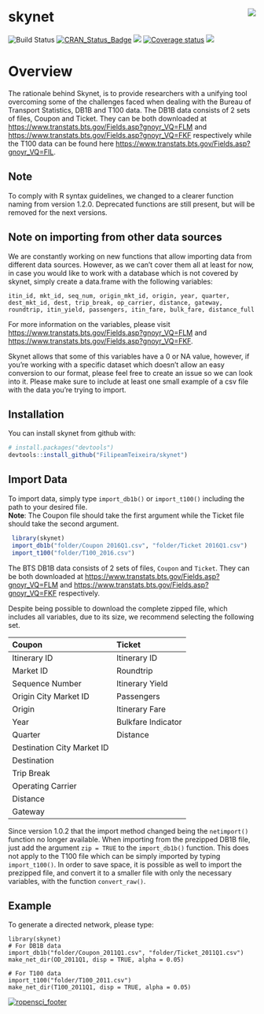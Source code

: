 
<!-- README.md is generated from README.Rmd. Please edit that file -->

# skynet <img src="man/figures/logo.png" align="right" />

![Build Status](https://github.com/ropensci/skynet/workflows/R-CMD-check/badge.svg)
[![CRAN\_Status\_Badge](http://www.r-pkg.org/badges/version/skynet)](https://cran.r-project.org/package=skynet)
![](https://cranlogs.r-pkg.org/badges/skynet?color=brightgreen)
[![Coverage
status](https://codecov.io/gh/ropensci/skynet/branch/master/graph/badge.svg)](https://codecov.io/github/ropensci/Skynet?branch=master)
[![](https://badges.ropensci.org/214_status.svg)](https://github.com/ropensci/software-review/issues/214)

# Overview

The rationale behind Skynet, is to provide researchers with a unifying
tool overcoming some of the challenges faced when dealing with the
Bureau of Transport Statistics, DB1B and T100 data. The DB1B data
consists of 2 sets of files, Coupon and Ticket. They can be both
downloaded at
<https://www.transtats.bts.gov/Fields.asp?gnoyr_VQ=FLM> and
<https://www.transtats.bts.gov/Fields.asp?gnoyr_VQ=FKF>
respectively while the T100 data can be found here
<https://www.transtats.bts.gov/Fields.asp?gnoyr_VQ=FIL>.

## Note

To comply with R syntax guidelines, we changed to a clearer function
naming from version 1.2.0. Deprecated functions are still present, but
will be removed for the next versions.

## Note on importing from other data sources

We are constantly working on new functions that allow importing data
from different data sources. However, as we can’t cover them all at
least for now, in case you would like to work with a database which is
not covered by skynet, simply create a data.frame with the following
variables:

`itin_id, mkt_id, seq_num, origin_mkt_id, origin, year, quarter,
dest_mkt_id, dest, trip_break, op_carrier, distance, gateway, roundtrip,
itin_yield, passengers, itin_fare, bulk_fare, distance_full`

For more information on the variables, please visit
<https://www.transtats.bts.gov/Fields.asp?gnoyr_VQ=FLM> and
<https://www.transtats.bts.gov/Fields.asp?gnoyr_VQ=FKF>.

Skynet allows that some of this variables have a 0 or NA value, however,
if you’re working with a specific dataset which doesn’t allow an easy
conversion to our format, please feel free to create an issue so we can
look into it. Please make sure to include at least one small example of
a csv file with the data you’re trying to import.

## Installation

You can install skynet from github with:

``` r
# install.packages("devtools")
devtools::install_github("FilipeamTeixeira/skynet")
```

## Import Data

To import data, simply type `import_db1b()` or `import_t100()` including
the path to your desired file.  
**Note**: The Coupon file should take the first argument while the
Ticket file should take the second argument.

``` r
 library(skynet)
 import_db1b("folder/Coupon 2016Q1.csv", "folder/Ticket 2016Q1.csv")
 import_t100("folder/T100_2016.csv")
```

The BTS DB1B data consists of 2 sets of files, `Coupon` and `Ticket`.
They can be both downloaded at
<https://www.transtats.bts.gov/Fields.asp?gnoyr_VQ=FLM> and
<https://www.transtats.bts.gov/Fields.asp?gnoyr_VQ=FKF>
respectively.

Despite being possible to download the complete zipped file, which
includes all variables, due to its size, we recommend selecting the
following set.

| Coupon                     | Ticket             |
| :------------------------- | :----------------- |
| Itinerary ID               | Itinerary ID       |
| Market ID                  | Roundtrip          |
| Sequence Number            | Itinerary Yield    |
| Origin City Market ID      | Passengers         |
| Origin                     | Itinerary Fare     |
| Year                       | Bulkfare Indicator |
| Quarter                    | Distance           |
| Destination City Market ID |                    |
| Destination                |                    |
| Trip Break                 |                    |
| Operating Carrier          |                    |
| Distance                   |                    |
| Gateway                    |                    |

Since version 1.0.2 that the import method changed being the
`netimport()` function no longer available. When importing from the
prezipped DB1B file, just add the argument `zip = TRUE` to the
`import_db1b()` function. This does not apply to the T100 file which can
be simply imported by typing `import_t100()`. In order to save space, it
is possible as well to import the prezipped file, and convert it to a
smaller file with only the necessary variables, with the function
`convert_raw()`.

## Example

To generate a directed network, please type:

    library(skynet)
    # For DB1B data
    import_db1b("folder/Coupon_2011Q1.csv", "folder/Ticket_2011Q1.csv")
    make_net_dir(OD_2011Q1, disp = TRUE, alpha = 0.05)
    
    # For T100 data
    import_t100("folder/T100_2011.csv")
    make_net_dir(T100_2011Q1, disp = TRUE, alpha = 0.05)

[![ropensci\_footer](https://ropensci.org/public_images/ropensci_footer.png)](https://ropensci.org)
